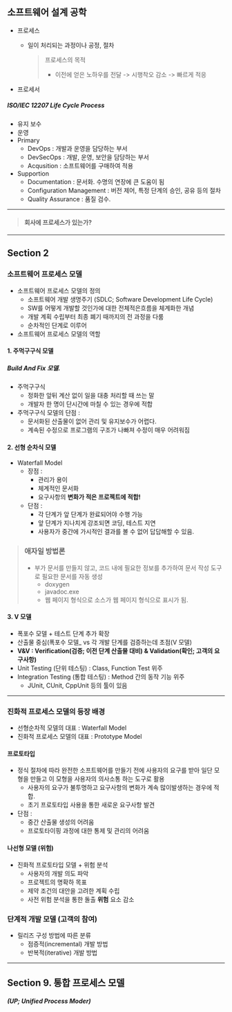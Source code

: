 ## 소프트웨어 설계 공학

-   프로세스
    -   일이 처리되는 과정이나 공정, 절차
        > 프로세스의 목적
        > -   이전에 얻은 노하우를 전달 -> 시행착오 감소 -> 빠르게 적응


-   프로세서

##### ISO/IEC 12207 Life Cycle Process

-   유지 보수
-   운영
-   Primary
    -   DevOps : 개발과 운영을 담당하는 부서
    -   DevSecOps : 개발, 운영, 보안을 담당하는 부서
    -   Acqusition : 소프트웨어를 구매하여 적용
-   Supportion
    -   Documentation : 문서화. 수명의 연장에 큰 도움이 됨
    -   Configuration Management : 버전 제어, 특정 단계의 승인, 공유 등의 절차
    -   Quality Assurance : 품질 검수.


-----
> #### 회사에 프로세스가 있는가?
-----


## Section 2

### 소프트웨어 프로세스 모델

- 소프트웨어 프로세스 모델의 정의
    -   소프트웨어 개발 생명주기 (SDLC; Software Development Life Cycle)
    -   SW를 어떻게 개발할 것인가에 대한 전체적은흐름을 체계화한 개념
    -   개발 계획 수립부터 최종 폐기 때까지의 전 과정을 다룸
    -   순차적인 단계로 이루어  
-   소프트웨어 프로세스 모델의 역할

#### 1. 주먹구구식 모델

##### Build And Fix 모델.

-   주먹구구식
    -   정화한 앞뒤 계산 없이 일을 대충 처리할 때 쓰는 말
    -   개발자 한 명이 단시간에 마칠 수 있는 경우에 적합
-   주먹구구식 모델의 단점 :
    -   문서화된 산출물이 없어 관리 및 유지보수가 어렵다.
    -   계속된 수정으로 프로그램의 구조가 나빠져 수정이 매우 어려워짐

#### 2. 선형 순차식 모델

- Waterfall Model
    - 장점 :
      - 관리가 용이
      - 체계적인 문서화
      - 요구사항의 **변화가 적은 프로젝트에 적합!**
    - 단점 :
      - 각 단계가 앞 단계가 완료되어야 수행 가능
      - 앞 단계가 지나치게 강조되면 코딩, 테스트 지연
      - 사용자가 중간에 가시적인 결과를 볼 수 없어 답답해할 수 있음.


> ### 애자일 방법론
> - 부가 문서를 만들지 않고, 코드 내에 필요한 정보를 추가하여 문서 작성 도구로 필요한 문서를 자동 생성
>   - doxygen
>   - javadoc.exe
>   - 웹 페이지 형식으로 소스가 웹 페이지 형식으로 표시가 됨.


#### 3. V 모델
- 폭포수 모델 + 테스트 단계 추가 확장
- 산출물 중심(폭포수 모델_ vs 각 개발 단계를 검증하는데 초점(V 모델)
- **V&V : Verification(검증; 이전 단계 산출물 대비) & Validation(확인; 고객의 요구사항)**
- Unit Testing (단위 테스팅) : Class, Function Test 위주
- Integration Testing (통합 테스팅) : Method 간의 동작 기능 위주
  - JUnit, CUnit, CppUnit 등의 툴이 있음
-------
### 진화적 프로세스 모델의 등장 배경
- 선형순차적 모델의 대표 : Waterfall Model
- 진화적 프로세스 모델의 대표 : Prototype Model

#### 프로토타입
- 정식 절차에 따라 완전한 소프트웨어를 만들기 전에 사용자의 요구를 받아 일단 모형을 만들고 이 모형을 사용자의 의사소통 하는 도구로 활용
  - 사용자의 요구가 불투명하고 요구사항의 변화가 계속 많이발생하는 경우에 적합.
  - 초기 프로토타입 사용을 통한 새로운 요구사항 발견
- 단점 :
  - 중간 산출물 생성의 어려움
  - 프로토타이핑 과정에 대한 통제 및 관리의 어려움


#### 나선형 모델 (위험)
- 진화적 프로토타입 모델 + 위험 분석
  - 사용자의 개발 의도 파악
  - 프로젝트의 명확하 목표
  - 제약 조건의 대안을 고려한 계획 수립
  - 사전 위험 분석을 통한 돌출 **위험** 요소 감소

### 단계적 개발 모델 (고객의 참여)
- 릴리즈 구성 방법에 따른 분류
  - 점증적(incremental) 개발 방법
  - 반복적(iterative) 개발 방법

---
## Section 9. 통합 프로세스 모델
##### (UP; Unified Process Moder)
